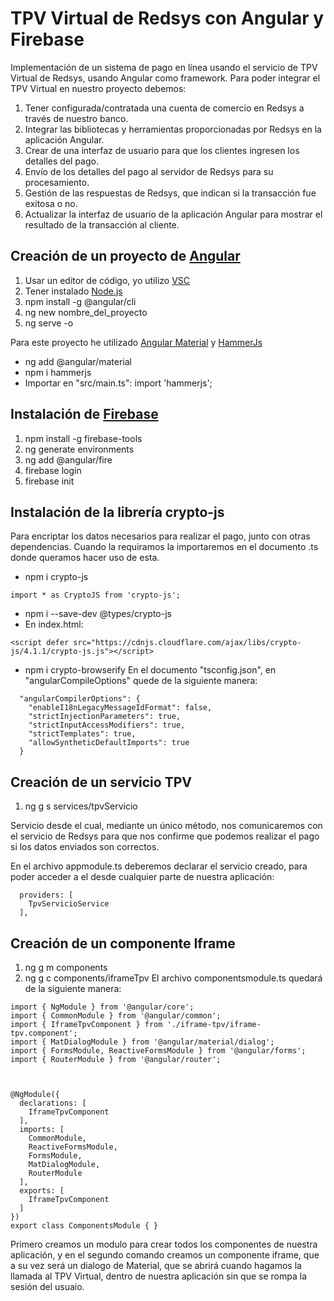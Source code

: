 # TPV Virtual de Redsys con Angular y Firebase
Implementación de un sistema de pago en línea usando el servicio de TPV Virtual de Redsys, usando Angular como framework.
Para poder integrar el TPV Virtual en nuestro proyecto debemos:

1. Tener configurada/contratada una cuenta de comercio en Redsys a través de nuestro banco.
2. Integrar las bibliotecas y herramientas proporcionadas por Redsys en la aplicación Angular.
3. Crear de una interfaz de usuario para que los clientes ingresen los detalles del pago.
4. Envío de los detalles del pago al servidor de Redsys para su procesamiento.
5. Gestión de las respuestas de Redsys, que indican si la transacción fue exitosa o no.
6. Actualizar la interfaz de usuario de la aplicación Angular para mostrar el resultado de la transacción al cliente.

## Creación de un proyecto de [Angular](https://angular.io/)

1. Usar un editor de código, yo utilizo [VSC](https://code.visualstudio.com/)
2. Tener instalado [Node.js](https://nodejs.org/es/)
3. npm install -g @angular/cli
4. ng new nombre_del_proyecto
5. ng serve -o

Para este proyecto he utilizado [Angular Material](https://material.angular.io/guide/getting-started) y
[HammerJs](https://www.npmjs.com/package/hammerjs)

- ng add @angular/material
- npm i hammerjs
- Importar en "src/main.ts": import 'hammerjs';

## Instalación de [Firebase](https://firebase.google.com/?hl=es)

1. npm install -g firebase-tools
2. ng generate environments
3. ng add @angular/fire
4. firebase login
5. firebase init

## Instalación de la librería crypto-js

Para encriptar los datos necesarios para realizar el pago, junto con otras dependencias. Cuando la requiramos la importaremos en el documento .ts donde queramos hacer uso de esta.

- npm i crypto-js
~~~
import * as CryptoJS from 'crypto-js';
~~~
- npm i --save-dev @types/crypto-js
-   En index.html:
~~~
<script defer src="https://cdnjs.cloudflare.com/ajax/libs/crypto-js/4.1.1/crypto-js.js"></script>
~~~
-  npm i crypto-browserify
En el documento "tsconfig.json",  en "angularCompileOptions" quede de la siguiente manera:
~~~
  "angularCompilerOptions": {
    "enableI18nLegacyMessageIdFormat": false,
    "strictInjectionParameters": true,
    "strictInputAccessModifiers": true,
    "strictTemplates": true,
    "allowSyntheticDefaultImports": true
  }
~~~

## Creación de un servicio TPV
1. ng g s services/tpvServicio

Servicio desde el cual, mediante un único método, nos comunicaremos con el servicio de Redsys para que nos confirme que podemos realizar el pago si los datos enviados son correctos.

En el archivo appmodule.ts deberemos declarar el servicio creado, para poder acceder a el desde cualquier parte de nuestra aplicación:
~~~
  providers: [
    TpvServicioService
  ],
~~~

## Creación de un componente Iframe
1. ng g m components
2. ng g c components/iframeTpv
El archivo componentsmodule.ts quedará de la siguiente manera:
~~~
import { NgModule } from '@angular/core';
import { CommonModule } from '@angular/common';
import { IframeTpvComponent } from './iframe-tpv/iframe-tpv.component';
import { MatDialogModule } from '@angular/material/dialog';
import { FormsModule, ReactiveFormsModule } from '@angular/forms';
import { RouterModule } from '@angular/router';



@NgModule({
  declarations: [
    IframeTpvComponent
  ],
  imports: [
    CommonModule,
    ReactiveFormsModule,
    FormsModule,
    MatDialogModule,
    RouterModule
  ],
  exports: [
    IframeTpvComponent
  ]
})
export class ComponentsModule { }
~~~

Primero creamos un modulo para crear todos los componentes de nuestra aplicación, y en el segundo comando creamos un componente iframe, que a su vez será un dialogo de Material, que se abrirá cuando hagamos la llamada al TPV Virtual, dentro de nuestra aplicación sin que se rompa la sesión del usuaio.

